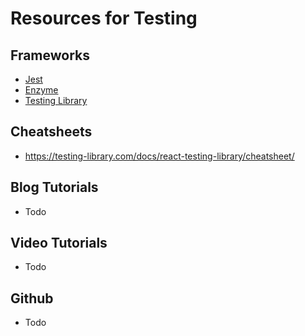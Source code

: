 # Resources for Testing

## Frameworks

- [Jest](https://jestjs.io/docs/getting-started)
- [Enzyme](https://enzymejs.github.io/enzyme/)
- [Testing Library](https://testing-library.com/docs)

## Cheatsheets

- https://testing-library.com/docs/react-testing-library/cheatsheet/

## Blog Tutorials

- Todo

## Video Tutorials

- Todo

## Github

- Todo
